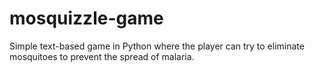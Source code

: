 # mosquizzle-game
Simple text-based game in Python where the player can try to eliminate mosquitoes to prevent the spread of malaria.
